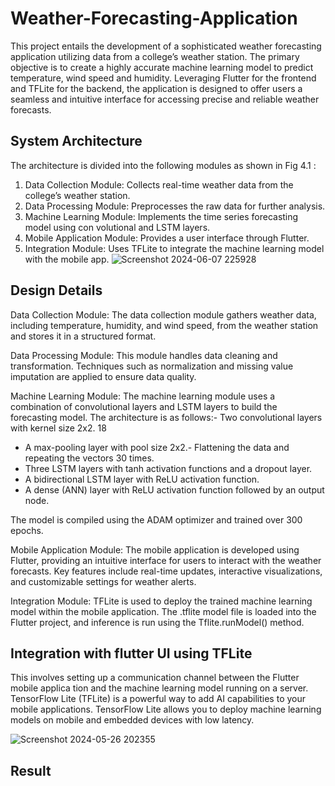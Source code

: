 # Weather-Forecasting-Application
This project entails the development of a sophisticated weather forecasting application utilizing data from a college’s weather station. The primary objective is to create a highly accurate machine learning model to predict temperature, wind speed and humidity. Leveraging Flutter for the frontend and TFLite for the backend, the application is designed to offer users a seamless and intuitive interface for accessing precise and reliable weather forecasts.

## System Architecture
The architecture is divided into the following modules as shown in Fig 4.1 :
 1. Data Collection Module: Collects real-time weather data from the college’s weather
 station.
 2. Data Processing Module: Preprocesses the raw data for further analysis.
 3. Machine Learning Module: Implements the time series forecasting model using con
volutional and LSTM layers.
 4. Mobile Application Module: Provides a user interface through Flutter.
 5. Integration Module: Uses TFLite to integrate the machine learning model with the
 mobile app.
![Screenshot 2024-06-07 225928](https://github.com/Rakshita2003/Weather-Forecasting-Application/assets/101338848/c9727a66-ed80-4874-a101-dc054f2df33f)

 ## Design Details
  Data Collection Module: The data collection module gathers weather data, including
 temperature, humidity, and wind speed, from the weather station and stores it in a
 structured format.
 
 Data Processing Module: This module handles data cleaning and transformation.
 Techniques such as normalization and missing value imputation are applied to ensure
 data quality.
 
 Machine Learning Module: The machine learning module uses a combination of
 convolutional layers and LSTM layers to build the forecasting model. The architecture
 is as follows:- Two convolutional layers with kernel size 2x2.
 18
- A max-pooling layer with pool size 2x2.- Flattening the data and repeating the vectors 30 times.
- Three LSTM layers with tanh activation functions and a dropout layer.
- A bidirectional LSTM layer with ReLU activation function.
- A dense (ANN) layer with ReLU activation function followed by an output node.
  
 The model is compiled using the ADAM optimizer and trained over 300 epochs.
 
 Mobile Application Module: The mobile application is developed using Flutter,
 providing an intuitive interface for users to interact with the weather forecasts. Key
 features include real-time updates, interactive visualizations, and customizable settings
 for weather alerts.
 
 Integration Module: TFLite is used to deploy the trained machine learning model
 within the mobile application. The .tflite model file is loaded into the Flutter project,
 and inference is run using the Tflite.runModel() method.

##  Integration with flutter UI using TFLite
This involves setting up a communication channel between the Flutter mobile applica
tion and the machine learning model running on a server. TensorFlow Lite (TFLite) is a powerful way to add AI capabilities to your mobile
 applications. TensorFlow Lite allows you to deploy machine learning models on mobile
 and embedded devices with low latency.

![Screenshot 2024-05-26 202355](https://github.com/Rakshita2003/Weather-Forecasting-Application/assets/101338848/cbacaafd-6a45-4e9f-abe3-8c97032b195b)

## Result

